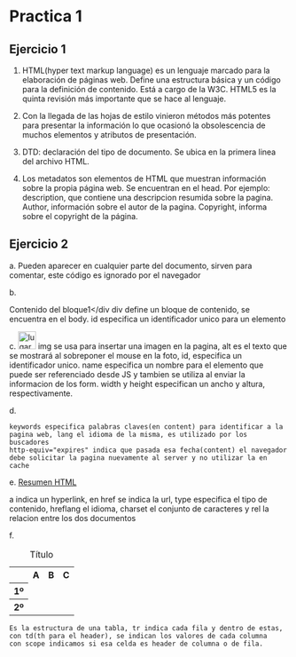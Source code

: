 # Practica 1

## Ejercicio 1

1. HTML(hyper text markup language) es un lenguaje marcado para la elaboración de páginas web. Define una estructura básica y un código para la definición de contenido. Está a cargo de la W3C. HTML5 es la quinta revisión más importante que se hace al lenguaje. 

3. Con la llegada de las hojas de estilo vinieron métodos más potentes para presentar la información lo que ocasionó la obsolescencia de muchos elementos y atributos de presentación.

4. DTD: declaración del tipo de documento. Se ubica en la primera linea del archivo HTML.

5. Los metadatos son elementos de HTML que muestran información sobre la propia página web. Se encuentran en el head. Por ejemplo: description, que contiene una descripcion resumida sobre la pagina. Author, información sobre el autor de la pagina. Copyright, informa sobre el copyright de la página.

## Ejercicio 2

a. 
    <!-- Código controlado el día 12/08/2009 -->
    Pueden aparecer en cualquier parte del documento, sirven para comentar, este código es ignorado por el navegador

b.
    <div id="bloque1">Contenido del bloque1</div
    div define un bloque de contenido, se encuentra en el body. id especifica un identificador unico para un elemento

c.
    <img src="" alt="lugar imagen" id="im1" name="im1" width="32" height="32" longdesc="detalles.htm" />
    img se usa para insertar una imagen en la pagina, alt es el texto que se mostrará al sobreponer el mouse en la foto, id, especifica un identificador unico. name especifica un nombre para el elemento que puede ser referenciado desde JS y tambien se utiliza al enviar la informacion de los form. width y height especifican un ancho y altura, respectivamente.

d.
    <meta name="keywords" lang="es" content="casa, compra, venta, alquiler " />
    <meta http-equiv="expires" content="16-Sep-2019 7:49 PM" />

    keywords especifica palabras claves(en content) para identificar a la pagina web, lang el idioma de la misma, es utilizado por los buscadores
    http-equiv="expires" indica que pasada esa fecha(content) el navegador debe solicitar la pagina nuevamente al server y no utilizar la en cache

e.
   <a href="http://www.e-style.com.ar/resumen.html" type="text/html" hreflang="es" charset="utf-8" rel="help">Resumen HTML </a>

   a indica un hyperlink, en href se indica la url, type especifica el tipo de contenido, hreflang el idioma, charset el conjunto de caracteres y rel la relacion entre los dos documentos

f.
    <table width="200" summary="Datos correspondientes al ejercicio vencido">
    <caption align="top"> Título </caption>
        <tr>
            <th scope="col">&nbsp;</th>
            <th scope="col">A</th>
            <th scope="col">B</th>
            <th scope="col">C</th>
        </tr>
        <tr>
            <th scope="row">1º</th>
            <td>&nbsp;</td>
            <td>&nbsp;</td>
            <td>&nbsp;</td>
        </tr>
        <tr>
            <th scope="row">2º</th>
            <td>&nbsp;</td>
            <td>&nbsp;</td>
            <td>&nbsp;</td>
        </tr>
    </table>

    Es la estructura de una tabla, tr indica cada fila y dentro de estas, con td(th para el header), se indican los valores de cada columna
    con scope indicamos si esa celda es header de columna o de fila.

